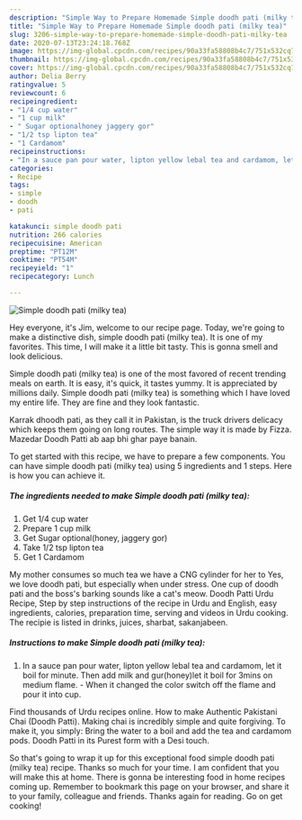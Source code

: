 ```yaml
---
description: "Simple Way to Prepare Homemade Simple doodh pati (milky tea)"
title: "Simple Way to Prepare Homemade Simple doodh pati (milky tea)"
slug: 3206-simple-way-to-prepare-homemade-simple-doodh-pati-milky-tea
date: 2020-07-13T23:24:18.768Z
image: https://img-global.cpcdn.com/recipes/90a33fa58808b4c7/751x532cq70/simple-doodh-pati-milky-tea-recipe-main-photo.jpg
thumbnail: https://img-global.cpcdn.com/recipes/90a33fa58808b4c7/751x532cq70/simple-doodh-pati-milky-tea-recipe-main-photo.jpg
cover: https://img-global.cpcdn.com/recipes/90a33fa58808b4c7/751x532cq70/simple-doodh-pati-milky-tea-recipe-main-photo.jpg
author: Delia Berry
ratingvalue: 5
reviewcount: 6
recipeingredient:
- "1/4 cup water"
- "1 cup milk"
- " Sugar optionalhoney jaggery gor"
- "1/2 tsp lipton tea"
- "1 Cardamom"
recipeinstructions:
- "In a sauce pan pour water, lipton yellow lebal tea and cardamom, let it boil for minute. Then add milk and gur(honey)let it boil for 3mins on medium flame. When it changed the color switch off the flame and pour it into cup."
categories:
- Recipe
tags:
- simple
- doodh
- pati

katakunci: simple doodh pati 
nutrition: 266 calories
recipecuisine: American
preptime: "PT12M"
cooktime: "PT54M"
recipeyield: "1"
recipecategory: Lunch

---
```



![Simple doodh pati (milky tea)](https://img-global.cpcdn.com/recipes/90a33fa58808b4c7/751x532cq70/simple-doodh-pati-milky-tea-recipe-main-photo.jpg)

Hey everyone, it's Jim, welcome to our recipe page. Today, we're going to make a distinctive dish, simple doodh pati (milky tea). It is one of my favorites. This time, I will make it a little bit tasty. This is gonna smell and look delicious.

Simple doodh pati (milky tea) is one of the most favored of recent trending meals on earth. It is easy, it's quick, it tastes yummy. It is appreciated by millions daily. Simple doodh pati (milky tea) is something which I have loved my entire life. They are fine and they look fantastic.

Karrak dhoodh pati, as they call it in Pakistan, is the truck drivers delicacy which keeps them going on long routes. The simple way it is made by Fizza. Mazedar Doodh Patti ab aap bhi ghar paye banain.


To get started with this recipe, we have to prepare a few components. You can have simple doodh pati (milky tea) using 5 ingredients and 1 steps. Here is how you can achieve it.

<!--inarticleads1-->

##### The ingredients needed to make Simple doodh pati (milky tea):

1. Get 1/4 cup water
1. Prepare 1 cup milk
1. Get  Sugar optional(honey, jaggery gor)
1. Take 1/2 tsp lipton tea
1. Get 1 Cardamom


My mother consumes so much tea we have a CNG cylinder for her to Yes, we love doodh pati, but especially when under stress. One cup of doodh pati and the boss&#39;s barking sounds like a cat&#39;s meow. Doodh Patti Urdu Recipe, Step by step instructions of the recipe in Urdu and English, easy ingredients, calories, preparation time, serving and videos in Urdu cooking. The recipie is listed in drinks, juices, sharbat, sakanjabeen. 

<!--inarticleads2-->

##### Instructions to make Simple doodh pati (milky tea):

1. In a sauce pan pour water, lipton yellow lebal tea and cardamom, let it boil for minute. Then add milk and gur(honey)let it boil for 3mins on medium flame. - When it changed the color switch off the flame and pour it into cup.


Find thousands of Urdu recipes online. How to make Authentic Pakistani Chai (Doodh Patti). Making chai is incredibly simple and quite forgiving. To make it, you simply: Bring the water to a boil and add the tea and cardamom pods. Doodh Patti in its Purest form with a Desi touch. 

So that's going to wrap it up for this exceptional food simple doodh pati (milky tea) recipe. Thanks so much for your time. I am confident that you will make this at home. There is gonna be interesting food in home recipes coming up. Remember to bookmark this page on your browser, and share it to your family, colleague and friends. Thanks again for reading. Go on get cooking!
